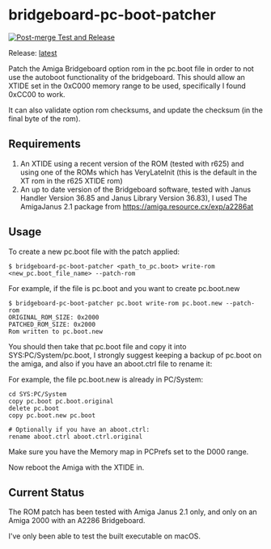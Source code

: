 # bridgeboard-pc-boot-patcher

[![Post-merge Test and Release](https://github.com/jfharden/bridgeboard-pc-boot-patcher/actions/workflows/post-merge.yml/badge.svg?branch=main)](https://github.com/jfharden/bridgeboard-pc-boot-patcher/actions/workflows/post-merge.yml)

Release: [latest](https://github.com/jfharden/bridgeboard-pc-boot-patcher/releases/latest)

Patch the Amiga Bridgeboard option rom in the pc.boot file in order to not use the autoboot functionality of the
bridgeboard. This should allow an XTIDE set in the 0xC000 memory range to be used, specifically I found 0xCC00 to work.

It can also validate option rom checksums, and update the checksum (in the final byte of the rom).

## Requirements

1. An XTIDE using a recent version of the ROM (tested with r625) and using one of the ROMs which has VeryLateInit (this
   is the default in the XT rom in the r625 XTIDE rom)
2. An up to date version of the Bridgeboard software, tested with Janus Handler Version 36.85 and Janus Library Version
   36.83), I used The AmigaJanus 2.1 package from https://amiga.resource.cx/exp/a2286at

## Usage

To create a new pc.boot file with the patch applied:

```
$ bridgeboard-pc-boot-patcher <path_to_pc.boot> write-rom <new_pc.boot_file_name> --patch-rom
```

For example, if the file is pc.boot and you want to create pc.boot.new

```
$ bridgeboard-pc-boot-patcher pc.boot write-rom pc.boot.new --patch-rom
ORIGINAL_ROM_SIZE: 0x2000
PATCHED_ROM_SIZE: 0x2000
Rom written to pc.boot.new
```

You should then take that pc.boot file and copy it into SYS:PC/System/pc.boot, I strongly suggest keeping a backup of
pc.boot on the amiga, and also if you have an aboot.ctrl file to rename it:

For example, the file pc.boot.new is already in PC/System:

```
cd SYS:PC/System
copy pc.boot pc.boot.original
delete pc.boot
copy pc.boot.new pc.boot

# Optionally if you have an aboot.ctrl:
rename aboot.ctrl aboot.ctrl.original
```

Make sure you have the Memory map in PCPrefs set to the D000 range.

Now reboot the Amiga with the XTIDE in.

## Current Status

The ROM patch has been tested with Amiga Janus 2.1 only, and only on an Amiga 2000 with an A2286 Bridgeboard.

I've only been able to test the built executable on macOS.
